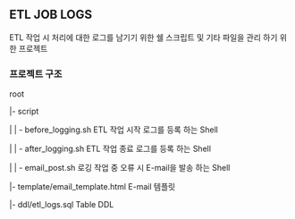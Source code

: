 ## ETL JOB LOGS 
ETL 작업 시 처리에 대한 로그를 남기기 위한 쉘 스크립트 및 기타 파일을 관리 하기 위한 프로젝트

### 프로젝트 구조 
root

 |- script
 
 |   | - before_logging.sh          ETL 작업 시작 로그를 등록 하는 Shell
 
 |   | - after_logging.sh           ETL 작업 종료 로그를 등록 하는 Shell
 
 |   | - email_post.sh              로깅 작업 중 오류 시 E-mail을 발송 하는 Shell
 
 |- template/email_template.html    E-mail 템플릿
 
 |- ddl/etl_logs.sql                Table DDL
